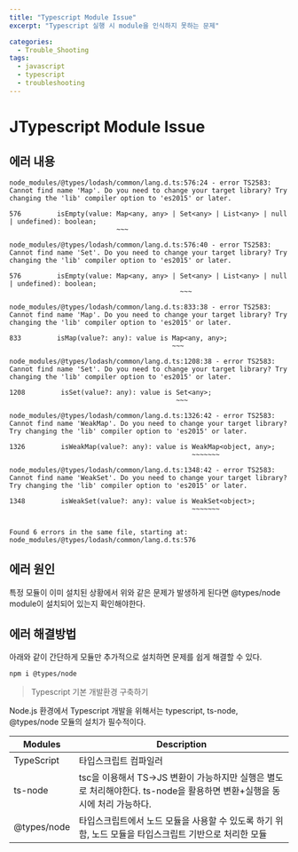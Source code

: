 ```yaml
---
title: "Typescript Module Issue"
excerpt: "Typescript 실행 시 module을 인식하지 못하는 문제"

categories:
  - Trouble_Shooting
tags:
  - javascript
  - typescript
  - troubleshooting
---
```


# JTypescript Module Issue

## 에러 내용

```
node_modules/@types/lodash/common/lang.d.ts:576:24 - error TS2583: Cannot find name 'Map'. Do you need to change your target library? Try changing the 'lib' compiler option to 'es2015' or later.

576         isEmpty(value: Map<any, any> | Set<any> | List<any> | null | undefined): boolean;
                           ~~~

node_modules/@types/lodash/common/lang.d.ts:576:40 - error TS2583: Cannot find name 'Set'. Do you need to change your target library? Try changing the 'lib' compiler option to 'es2015' or later.

576         isEmpty(value: Map<any, any> | Set<any> | List<any> | null | undefined): boolean;
                                           ~~~

node_modules/@types/lodash/common/lang.d.ts:833:38 - error TS2583: Cannot find name 'Map'. Do you need to change your target library? Try changing the 'lib' compiler option to 'es2015' or later.

833         isMap(value?: any): value is Map<any, any>;
                                         ~~~

node_modules/@types/lodash/common/lang.d.ts:1208:38 - error TS2583: Cannot find name 'Set'. Do you need to change your target library? Try changing the 'lib' compiler option to 'es2015' or later.

1208         isSet(value?: any): value is Set<any>;
                                          ~~~

node_modules/@types/lodash/common/lang.d.ts:1326:42 - error TS2583: Cannot find name 'WeakMap'. Do you need to change your target library? Try changing the 'lib' compiler option to 'es2015' or later.

1326         isWeakMap(value?: any): value is WeakMap<object, any>;
                                              ~~~~~~~

node_modules/@types/lodash/common/lang.d.ts:1348:42 - error TS2583: Cannot find name 'WeakSet'. Do you need to change your target library? Try changing the 'lib' compiler option to 'es2015' or later.

1348         isWeakSet(value?: any): value is WeakSet<object>;
                                              ~~~~~~~


Found 6 errors in the same file, starting at: node_modules/@types/lodash/common/lang.d.ts:576

```

## 에러 원인

특정 모듈이 이미 설치된 상황에서 위와 같은 문제가 발생하게 된다면 @types/node module이 설치되어 있는지 확인해야한다.

## 에러 해결방법
 
아래와 같이 간단하게 모듈만 추가적으로 설치하면 문제를 쉽게 해결할 수 있다.

```sh
npm i @types/node
```

>Typescript 기본 개발환경 구축하기

Node.js 환경에서 Typescript 개발을 위해서는 typescript, ts-node, @types/node 모듈의 설치가 필수적이다.

|Modules|Description|
|--|--|
|TypeScript|타입스크립트 컴파일러|
|ts-node|tsc을 이용해서 TS->JS 변환이 가능하지만 실행은 별도로 처리해야한다. ts-node을 활용하면 변환+실행을 동시에 처리 가능하다.|
|@types/node|타입스크립트에서 노드 모듈을 사용할 수 있도록 하기 위함, 노드 모듈을 타입스크립트 기반으로 처리한 모듈|

